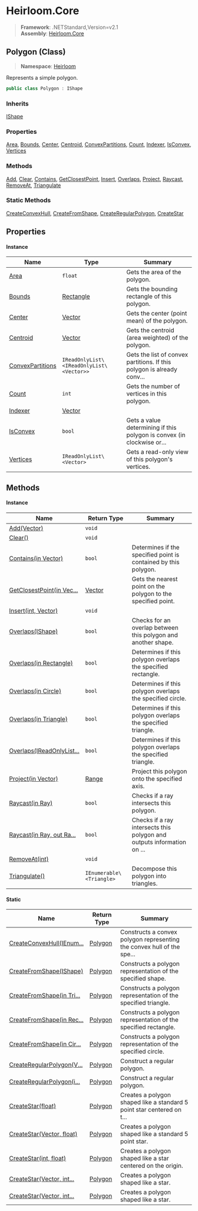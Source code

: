 # Heirloom.Core

> **Framework**: .NETStandard,Version=v2.1  
> **Assembly**: [Heirloom.Core][0]

## Polygon (Class)

> **Namespace**: [Heirloom][0]

Represents a simple polygon.

```cs
public class Polygon : IShape
```

### Inherits

[IShape][1]

### Properties

[Area][2], [Bounds][3], [Center][4], [Centroid][5], [ConvexPartitions][6], [Count][7], [Indexer][8], [IsConvex][9], [Vertices][10]

### Methods

[Add][11], [Clear][12], [Contains][13], [GetClosestPoint][14], [Insert][15], [Overlaps][16], [Project][17], [Raycast][18], [RemoveAt][19], [Triangulate][20]

### Static Methods

[CreateConvexHull][21], [CreateFromShape][22], [CreateRegularPolygon][23], [CreateStar][24]

## Properties

#### Instance

| Name                  | Type                                     | Summary                                                                |
|-----------------------|------------------------------------------|------------------------------------------------------------------------|
| [Area][2]             | `float`                                  | Gets the area of the polygon.                                          |
| [Bounds][3]           | [Rectangle][25]                          | Gets the bounding rectangle of this polygon.                           |
| [Center][4]           | [Vector][26]                             | Gets the center (point mean) of the polygon.                           |
| [Centroid][5]         | [Vector][26]                             | Gets the centroid (area weighted) of the polygon.                      |
| [ConvexPartitions][6] | `IReadOnlyList\<IReadOnlyList\<Vector>>` | Gets the list of convex partitions. If this polygon is already conv... |
| [Count][7]            | `int`                                    | Gets the number of vertices in this polygon.                           |
| [Indexer][8]          | [Vector][26]                             |                                                                        |
| [IsConvex][9]         | `bool`                                   | Gets a value determining if this polygon is convex (in clockwise or... |
| [Vertices][10]        | `IReadOnlyList\<Vector>`                 | Gets a read-only view of this polygon's vertices.                      |

## Methods

#### Instance

| Name                            | Return Type              | Summary                                                                |
|---------------------------------|--------------------------|------------------------------------------------------------------------|
| [Add(Vector)][11]               | `void`                   |                                                                        |
| [Clear()][12]                   | `void`                   |                                                                        |
| [Contains(in Vector)][13]       | `bool`                   | Determines if the specified point is contained by this polygon.        |
| [GetClosestPoint(in Vec...][14] | [Vector][26]             | Gets the nearest point on the polygon to the specified point.          |
| [Insert(int, Vector)][15]       | `void`                   |                                                                        |
| [Overlaps(IShape)][16]          | `bool`                   | Checks for an overlap between this polygon and another shape.          |
| [Overlaps(in Rectangle)][16]    | `bool`                   | Determines if this polygon overlaps the specified rectangle.           |
| [Overlaps(in Circle)][16]       | `bool`                   | Determines if this polygon overlaps the specified circle.              |
| [Overlaps(in Triangle)][16]     | `bool`                   | Determines if this polygon overlaps the specified triangle.            |
| [Overlaps(IReadOnlyList...][16] | `bool`                   | Determines if this polygon overlaps the specified triangle.            |
| [Project(in Vector)][17]        | [Range][27]              | Project this polygon onto the specified axis.                          |
| [Raycast(in Ray)][18]           | `bool`                   | Checks if a ray intersects this polygon.                               |
| [Raycast(in Ray, out Ra...][18] | `bool`                   | Checks if a ray intersects this polygon and outputs information on ... |
| [RemoveAt(int)][19]             | `void`                   |                                                                        |
| [Triangulate()][20]             | `IEnumerable\<Triangle>` | Decompose this polygon into triangles.                                 |

#### Static

| Name                            | Return Type   | Summary                                                                |
|---------------------------------|---------------|------------------------------------------------------------------------|
| [CreateConvexHull(IEnum...][21] | [Polygon][28] | Constructs a convex polygon representing the convex hull of the spe... |
| [CreateFromShape(IShape)][22]   | [Polygon][28] | Constructs a polygon representation of the specified shape.            |
| [CreateFromShape(in Tri...][22] | [Polygon][28] | Constructs a polygon representation of the specified triangle.         |
| [CreateFromShape(in Rec...][22] | [Polygon][28] | Constructs a polygon representation of the specified rectangle.        |
| [CreateFromShape(in Cir...][22] | [Polygon][28] | Constructs a polygon representation of the specified circle.           |
| [CreateRegularPolygon(V...][23] | [Polygon][28] | Construct a regular polygon.                                           |
| [CreateRegularPolygon(i...][23] | [Polygon][28] | Construct a regular polygon.                                           |
| [CreateStar(float)][24]         | [Polygon][28] | Creates a polygon shaped like a standard 5 point star centered on t... |
| [CreateStar(Vector, float)][24] | [Polygon][28] | Creates a polygon shaped like a standard 5 point star.                 |
| [CreateStar(int, float)][24]    | [Polygon][28] | Creates a polygon shaped like a star centered on the origin.           |
| [CreateStar(Vector, int...][24] | [Polygon][28] | Creates a polygon shaped like a star.                                  |
| [CreateStar(Vector, int...][24] | [Polygon][28] | Creates a polygon shaped like a star.                                  |

[0]: ../../Heirloom.Core.md
[1]: IShape.md
[2]: Polygon/Area.md
[3]: Polygon/Bounds.md
[4]: Polygon/Center.md
[5]: Polygon/Centroid.md
[6]: Polygon/ConvexPartitions.md
[7]: Polygon/Count.md
[8]: Polygon/Indexer.md
[9]: Polygon/IsConvex.md
[10]: Polygon/Vertices.md
[11]: Polygon/Add.md
[12]: Polygon/Clear.md
[13]: Polygon/Contains.md
[14]: Polygon/GetClosestPoint.md
[15]: Polygon/Insert.md
[16]: Polygon/Overlaps.md
[17]: Polygon/Project.md
[18]: Polygon/Raycast.md
[19]: Polygon/RemoveAt.md
[20]: Polygon/Triangulate.md
[21]: Polygon/CreateConvexHull.md
[22]: Polygon/CreateFromShape.md
[23]: Polygon/CreateRegularPolygon.md
[24]: Polygon/CreateStar.md
[25]: Rectangle.md
[26]: Vector.md
[27]: Range.md
[28]: Polygon.md
